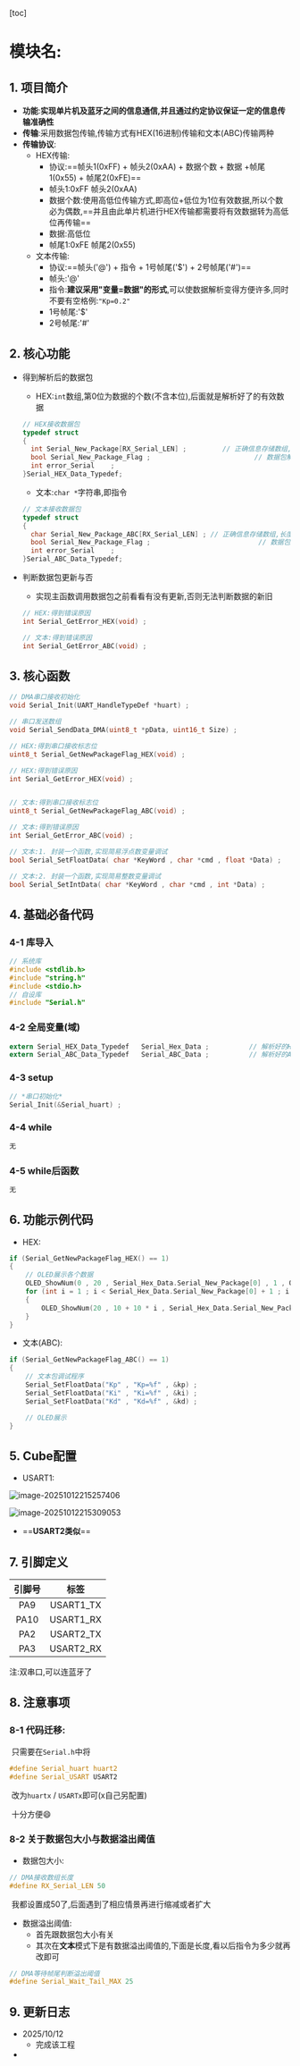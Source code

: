 [toc]

# 模块名:

## 1. 项目简介

* **功能**:**实现单片机及蓝牙之间的信息通信,并且通过约定协议保证一定的信息传输准确性**
* **传输**:采用数据包传输,传输方式有HEX(16进制)传输和文本(ABC)传输两种
* **传输协议**:
  * HEX传输:	
    * 协议:==帧头1(0xFF) + 帧头2(0xAA) + 数据个数 + 数据 +帧尾1(0x55) + 帧尾2(0xFE)==
    * 帧头1:0xFF    帧头2(0xAA)
    * 数据个数:使用高低位传输方式,即高位+低位为1位有效数据,所以个数必为偶数,==并且由此单片机进行HEX传输都需要将有效数据转为高低位再传输==
    * 数据:高低位
    * 帧尾1:0xFE       帧尾2(0x55)
  * 文本传输:
    * 协议:==帧头('@') + 指令 + 1号帧尾('$') + 2号帧尾('#')==
    * 帧头:'@'
    * 指令:**建议采用"变量=数据"的形式**,可以使数据解析变得方便许多,同时不要有空格例:`"Kp=0.2"`
    * 1号帧尾:'$'
    * 2号帧尾:'#'

## 2. 核心功能

* 得到解析后的数据包

  * HEX:`int`数组,第0位为数据的个数(不含本位),后面就是解析好了的有效数据

  ```c
  // HEX接收数据包
  typedef struct
  {
  	int Serial_New_Package[RX_Serial_LEN] ; 		// 正确信息存储数组,长度管够,以后再改
  	bool Serial_New_Package_Flag ;							// 数据包解析完成flag
  	int error_Serial	;								  				// 错误查询参数
  }Serial_HEX_Data_Typedef;
  ```

  * 文本:`char *`字符串,即指令

  ```c
  // 文本接收数据包
  typedef struct
  {
  	char Serial_New_Package_ABC[RX_Serial_LEN] ; // 正确信息存储数组,长度管够,以后再改
  	bool Serial_New_Package_Flag ;							 // 数据包解析完成flag
  	int error_Serial	;								  				 // 错误查询参数
  }Serial_ABC_Data_Typedef;
  ```

* 判断数据包更新与否

  * 实现主函数调用数据包之前看看有没有更新,否则无法判断数据的新旧

  ```c
  // HEX:得到错误原因
  int Serial_GetError_HEX(void) ;
  
  // 文本:得到错误原因
  int Serial_GetError_ABC(void) ;
  ```

## 3. 核心函数

```c
// DMA串口接收初始化
void Serial_Init(UART_HandleTypeDef *huart) ;

// 串口发送数组
void Serial_SendData_DMA(uint8_t *pData, uint16_t Size) ;

// HEX:得到串口接收标志位
uint8_t Serial_GetNewPackageFlag_HEX(void) ;

// HEX:得到错误原因
int Serial_GetError_HEX(void) ;


// 文本:得到串口接收标志位
uint8_t Serial_GetNewPackageFlag_ABC(void) ;

// 文本:得到错误原因
int Serial_GetError_ABC(void) ;

// 文本:1. 封装一个函数,实现简易浮点数变量调试
bool Serial_SetFloatData( char *KeyWord , char *cmd , float *Data) ;

// 文本:2. 封装一个函数,实现简易整数变量调试
bool Serial_SetIntData( char *KeyWord , char *cmd , int *Data) ;
```

## 4. 基础必备代码

### 4-1 库导入

```c
// 系统库
#include <stdlib.h>
#include "string.h"
#include <stdio.h>
// 自设库
#include "Serial.h"
```



### 4-2 全局变量(域)

```c
extern Serial_HEX_Data_Typedef   Serial_Hex_Data ;			// 解析好的HEX数据包
extern Serial_ABC_Data_Typedef   Serial_ABC_Data ;			// 解析好的ABC数据包
```



### 4-3 setup

```c
// *串口初始化*
Serial_Init(&Serial_huart) ;
```



### 4-4 while

```c
无
```



### 4-5 while后函数

```c
无
```



## 6. 功能示例代码

* HEX:

```c
if (Serial_GetNewPackageFlag_HEX() == 1)
{
    // OLED展示各个数据
    OLED_ShowNum(0 , 20 , Serial_Hex_Data.Serial_New_Package[0] , 1 , OLED_8X16 ) ;
    for (int i = 1 ; i < Serial_Hex_Data.Serial_New_Package[0] + 1 ; i ++)
    {
        OLED_ShowNum(20 , 10 + 10 * i , Serial_Hex_Data.Serial_New_Package[i] , 5 , OLED_6X8 ) ;
    }
}
```

* 文本(ABC):

```c
if (Serial_GetNewPackageFlag_ABC() == 1)
{
    // 文本包调试程序
    Serial_SetFloatData("Kp" , "Kp=%f" , &kp) ;
    Serial_SetFloatData("Ki" , "Ki=%f" , &ki) ;
    Serial_SetFloatData("Kd" , "Kd=%f" , &kd) ;

    // OLED展示
}
```

## 5. Cube配置

* USART1:

![image-20251012215257406](Serial数据包通信-说明书.assets/image-20251012215257406.png)



![image-20251012215309053](Serial数据包通信-说明书.assets/image-20251012215309053.png)

* ==**USART2类似**==

## 7. 引脚定义

| 引脚号 |   标签    |
| :----: | :-------: |
|  PA9   | USART1_TX |
|  PA10  | USART1_RX |
|  PA2   | USART2_TX |
|  PA3   | USART2_RX |

注:双串口,可以连蓝牙了

## 8. 注意事项

### 8-1 代码迁移:

​	只需要在`Serial.h`中将

```c
#define Serial_huart huart2
#define Serial_USART USART2
```

​	改为`huartx` / `USARTx`即可(x自己另配置)

​	十分方便:smile:

### 8-2 关于数据包大小与数据溢出阈值

* 数据包大小:

```c
// DMA接收数组长度
#define RX_Serial_LEN 50
```

​	我都设置成50了,后面遇到了相应情景再进行缩减或者扩大

* 数据溢出阈值:
  * 首先跟数据包大小有关
  * 其次在**文本**模式下是有数据溢出阈值的,下面是长度,看以后指令为多少就再改即可

```c
// DMA等待帧尾判断溢出阈值
#define Serial_Wait_Tail_MAX 25
```

## 9. 更新日志

* 2025/10/12
  * 完成该工程
* 
